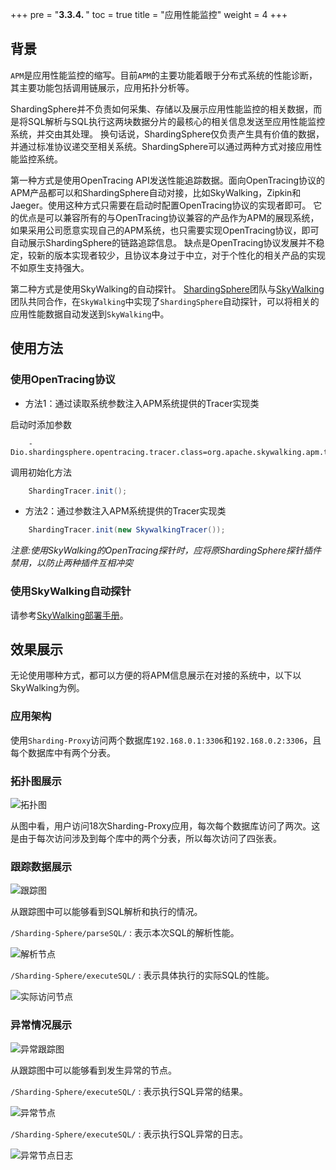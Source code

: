 +++
pre = "<b>3.3.4. </b>"
toc = true
title = "应用性能监控"
weight = 4
+++

## 背景

`APM`是应用性能监控的缩写。目前`APM`的主要功能着眼于分布式系统的性能诊断，其主要功能包括调用链展示，应用拓扑分析等。

ShardingSphere并不负责如何采集、存储以及展示应用性能监控的相关数据，而是将SQL解析与SQL执行这两块数据分片的最核心的相关信息发送至应用性能监控系统，并交由其处理。
换句话说，ShardingSphere仅负责产生具有价值的数据，并通过标准协议递交至相关系统。ShardingSphere可以通过两种方式对接应用性能监控系统。

第一种方式是使用OpenTracing API发送性能追踪数据。面向OpenTracing协议的APM产品都可以和ShardingSphere自动对接，比如SkyWalking，Zipkin和Jaeger。使用这种方式只需要在启动时配置OpenTracing协议的实现者即可。
它的优点是可以兼容所有的与OpenTracing协议兼容的产品作为APM的展现系统，如果采用公司愿意实现自己的APM系统，也只需要实现OpenTracing协议，即可自动展示ShardingSphere的链路追踪信息。
缺点是OpenTracing协议发展并不稳定，较新的版本实现者较少，且协议本身过于中立，对于个性化的相关产品的实现不如原生支持强大。

第二种方式是使用SkyWalking的自动探针。
[ShardingSphere](http://shardingsphere.io)团队与[SkyWalking](http://skywalking.io)团队共同合作，在`SkyWalking`中实现了`ShardingSphere`自动探针，可以将相关的应用性能数据自动发送到`SkyWalking`中。

## 使用方法

### 使用OpenTracing协议

* 方法1：通过读取系统参数注入APM系统提供的Tracer实现类

启动时添加参数

```
    -Dio.shardingsphere.opentracing.tracer.class=org.apache.skywalking.apm.toolkit.opentracing.SkywalkingTracer
```

调用初始化方法

```java
    ShardingTracer.init();
```

* 方法2：通过参数注入APM系统提供的Tracer实现类

```java
    ShardingTracer.init(new SkywalkingTracer());
```

*注意:使用SkyWalking的OpenTracing探针时，应将原ShardingSphere探针插件禁用，以防止两种插件互相冲突*

### 使用SkyWalking自动探针

请参考[SkyWalking部署手册](https://github.com/apache/incubator-skywalking/blob/5.x/docs/cn/Quick-start-CN.md)。

## 效果展示

无论使用哪种方式，都可以方便的将APM信息展示在对接的系统中，以下以SkyWalking为例。

### 应用架构

使用`Sharding-Proxy`访问两个数据库`192.168.0.1:3306`和`192.168.0.2:3306`，且每个数据库中有两个分表。

### 拓扑图展示

![拓扑图](http://shardingsphere.jd.com/document/current/img/apm/5x_topology.png)

从图中看，用户访问18次Sharding-Proxy应用，每次每个数据库访问了两次。这是由于每次访问涉及到每个库中的两个分表，所以每次访问了四张表。

### 跟踪数据展示

![跟踪图](http://shardingsphere.jd.com/document/current/img/apm/5x_trace.png)

从跟踪图中可以能够看到SQL解析和执行的情况。

`/Sharding-Sphere/parseSQL/` : 表示本次SQL的解析性能。

![解析节点](http://shardingsphere.jd.com/document/current/img/apm/5x_parse.png)

`/Sharding-Sphere/executeSQL/` : 表示具体执行的实际SQL的性能。

![实际访问节点](http://shardingsphere.jd.com/document/current/img/apm/5x_executeSQL.png)

### 异常情况展示

![异常跟踪图](http://shardingsphere.jd.com/document/current/img/apm/5x_trace_err.png)

从跟踪图中可以能够看到发生异常的节点。

`/Sharding-Sphere/executeSQL/` : 表示执行SQL异常的结果。

![异常节点](http://shardingsphere.jd.com/document/current/img/apm/5x_executeSQL_Tags_err.png)

`/Sharding-Sphere/executeSQL/` : 表示执行SQL异常的日志。

![异常节点日志](http://shardingsphere.jd.com/document/current/img/apm/5x_executeSQL_Logs_err.png)
